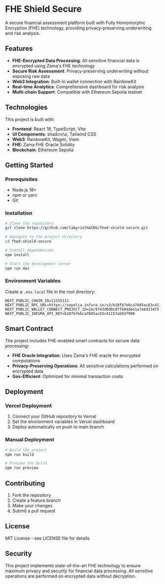 # FHE Shield Secure

A secure financial assessment platform built with Fully Homomorphic Encryption (FHE) technology, providing privacy-preserving underwriting and risk analysis.

## Features

- **FHE-Encrypted Data Processing**: All sensitive financial data is encrypted using Zama's FHE technology
- **Secure Risk Assessment**: Privacy-preserving underwriting without exposing raw data
- **Web3 Integration**: Built-in wallet connection with RainbowKit
- **Real-time Analytics**: Comprehensive dashboard for risk analysis
- **Multi-chain Support**: Compatible with Ethereum Sepolia testnet

## Technologies

This project is built with:

- **Frontend**: React 18, TypeScript, Vite
- **UI Components**: shadcn/ui, Tailwind CSS
- **Web3**: RainbowKit, Wagmi, Viem
- **FHE**: Zama FHE Oracle Solidity
- **Blockchain**: Ethereum Sepolia

## Getting Started

### Prerequisites

- Node.js 18+ 
- npm or yarn
- Git

### Installation

```bash
# Clone the repository
git clone https://github.com/labyrinthAI66/fhed-shield-secure.git

# Navigate to the project directory
cd fhed-shield-secure

# Install dependencies
npm install

# Start the development server
npm run dev
```

### Environment Variables

Create a `.env.local` file in the root directory:

```env
NEXT_PUBLIC_CHAIN_ID=11155111
NEXT_PUBLIC_RPC_URL=https://sepolia.infura.io/v3/b18fb7e6ca7045ac83c41157ab93f990
NEXT_PUBLIC_WALLET_CONNECT_PROJECT_ID=2ec9743d0d0cd7fb94dee1a7e6d33475
NEXT_PUBLIC_INFURA_API_KEY=b18fb7e6ca7045ac83c41157ab93f990
```

## Smart Contract

The project includes FHE-enabled smart contracts for secure data processing:

- **FHE Oracle Integration**: Uses Zama's FHE oracle for encrypted computations
- **Privacy-Preserving Operations**: All sensitive calculations performed on encrypted data
- **Gas-Efficient**: Optimized for minimal transaction costs

## Deployment

### Vercel Deployment

1. Connect your GitHub repository to Vercel
2. Set the environment variables in Vercel dashboard
3. Deploy automatically on push to main branch

### Manual Deployment

```bash
# Build the project
npm run build

# Preview the build
npm run preview
```

## Contributing

1. Fork the repository
2. Create a feature branch
3. Make your changes
4. Submit a pull request

## License

MIT License - see LICENSE file for details

## Security

This project implements state-of-the-art FHE technology to ensure maximum privacy and security for financial data processing. All sensitive operations are performed on encrypted data without decryption.
